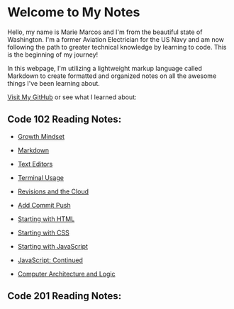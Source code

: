 
# Welcome to My Notes

Hello, my name is Marie Marcos and I'm from the beautiful state of Washington. I'm a former Aviation Electrician for the US Navy and am now following the path to greater technical knowledge by learning to code. This is the beginning of my journey!

In this webpage, I'm utilizing a lightweight markup language called Markdown to create formatted and organized notes on all the awesome things I've been learning about.

[Visit My GitHub](https://github.com/Mmarcos01?tab=repositories) or see what I learned about:

## Code 102 Reading Notes:

- [Growth Mindset](growthmindset.md)

- [Markdown](learnmarkdown.md)

- [Text Editors](texteditor.md)

- [Terminal Usage](terminalusage.md)

- [Revisions and the Cloud](revisions.md)

- [Add Commit Push](acp.md)

- [Starting with HTML](html.md)

- [Starting with CSS](css.md)

- [Starting with JavaScript](javascript.md)

- [JavaScript: Continued](morejs.md)

- [Computer Architecture and Logic](computers.md)

## Code 201 Reading Notes: